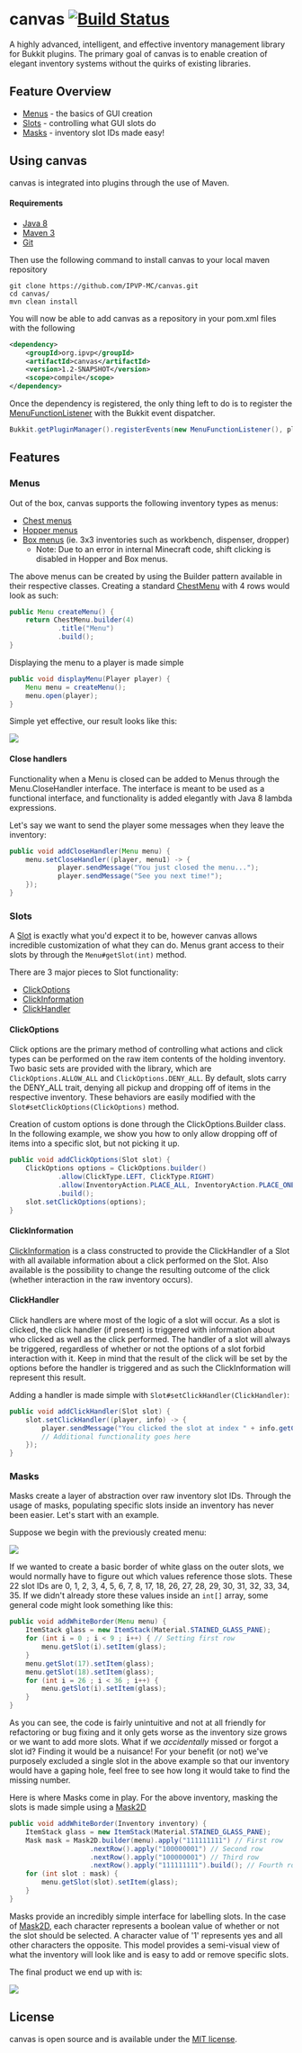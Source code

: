 # canvas [![Build Status](https://travis-ci.org/IPVP-MC/canvas.svg?branch=master)](https://travis-ci.org/IPVP-MC/canvas)

A highly advanced, intelligent, and effective inventory management library for Bukkit plugins. The primary goal of canvas is to enable creation of elegant inventory systems without the quirks of existing libraries.

## Feature Overview
* [Menus](#menus) - the basics of GUI creation
* [Slots](#slots) - controlling what GUI slots do
* [Masks](#masks) - inventory slot IDs made easy!

## Using canvas

canvas is integrated into plugins through the use of Maven.

#### Requirements
* [Java 8](http://www.oracle.com/technetwork/java/javase/downloads/index.html)
* [Maven 3](http://maven.apache.org/download.html)
* [Git](https://git-scm.com/downloads)

Then use the following command to install canvas to your local maven repository
```
git clone https://github.com/IPVP-MC/canvas.git
cd canvas/
mvn clean install
```

You will now be able to add canvas as a repository in your pom.xml files with the following
```xml
<dependency>
    <groupId>org.ipvp</groupId>
    <artifactId>canvas</artifactId>
    <version>1.2-SNAPSHOT</version>
    <scope>compile</scope>
</dependency>
```

Once the dependency is registered, the only thing left to do is to register the [MenuFunctionListener](src/main/java/org/ipvp/canvas/MenuFunctionListener.java) with the Bukkit event dispatcher.

```java
Bukkit.getPluginManager().registerEvents(new MenuFunctionListener(), plugin);
```

## Features

### Menus
Out of the box, canvas supports the following inventory types as menus:
* [Chest menus](src/main/java/org/ipvp/canvas/type/ChestMenu.java)
* [Hopper menus](src/main/java/org/ipvp/canvas/type/HopperMenu.java)
* [Box menus](src/main/java/org/ipvp/canvas/type/BoxMenu.java) (ie. 3x3 inventories such as workbench, dispenser, dropper)
  * Note: Due to an error in internal Minecraft code, shift clicking is disabled in Hopper and Box menus.

The above menus can be created by using the Builder pattern available in their respective classes. Creating a standard [ChestMenu](src/main/java/org/ipvp/canvas/type/ChestMenu.java) with 4 rows would look as such:

```java
public Menu createMenu() {
    return ChestMenu.builder(4)
            .title("Menu")
            .build();
}
```

Displaying the menu to a player is made simple
```java
public void displayMenu(Player player) {
    Menu menu = createMenu();
    menu.open(player);
}
```

Simple yet effective, our result looks like this:

![](http://i.imgur.com/LXnCkLv.png)

#### Close handlers
Functionality when a Menu is closed can be added to Menus through the Menu.CloseHandler interface. The interface is meant to be used as a functional interface, and functionality is added elegantly with Java 8 lambda expressions.

Let's say we want to send the player some messages when they leave the inventory:
```java
public void addCloseHandler(Menu menu) {
    menu.setCloseHandler((player, menu1) -> {
            player.sendMessage("You just closed the menu...");
            player.sendMessage("See you next time!");
    });
}
```

### Slots
A [Slot](src/main/java/org/ipvp/canvas/slot/Slot.java) is exactly what you'd expect it to be, however canvas allows incredible customization of what they can do. Menus grant access to their slots by through the `Menu#getSlot(int)` method.

There are 3 major pieces to Slot functionality:
* [ClickOptions](src/main/java/org/ipvp/canvas/slot/ClickOptions.java)
* [ClickInformation](src/main/java/org/ipvp/canvas/ClickInformation.java)
* [ClickHandler](src/main/java/org/ipvp/canvas/slot/Slot.java)

#### ClickOptions
Click options are the primary method of controlling what actions and click types can be performed on the raw item contents of the holding inventory. Two basic sets are provided with the library, which are `ClickOptions.ALLOW_ALL` and `ClickOptions.DENY_ALL`. By default, slots carry the DENY_ALL trait, denying all pickup and dropping off of items in the respective inventory. These behaviors are easily modified with the `Slot#setClickOptions(ClickOptions)` method.

Creation of custom options is done through the ClickOptions.Builder class. In the following example, we show you how to only allow dropping off of items into a specific slot, but not picking it up.

```java
public void addClickOptions(Slot slot) {
    ClickOptions options = ClickOptions.builder()
            .allow(ClickType.LEFT, ClickType.RIGHT)
            .allow(InventoryAction.PLACE_ALL, InventoryAction.PLACE_ONE, InventoryAction.PLACE_SOME)
            .build();
    slot.setClickOptions(options);
}
```

#### ClickInformation
[ClickInformation](src/main/java/org/ipvp/canvas/ClickInformation.java) is a class constructed to provide the ClickHandler of a Slot with all available information about a click performed on the Slot. Also available is the possibility to change the resulting outcome of the click (whether interaction in the raw inventory occurs).

#### ClickHandler
Click handlers are where most of the logic of a slot will occur. As a slot is clicked, the click handler (if present) is triggered with information about who clicked as well as the click performed. The handler of a slot will always be triggered, regardless of whether or not the options of a slot forbid interaction with it. Keep in mind that the result of the click will be set by the options before the handler is triggered and as such the ClickInformation will represent this result.

Adding a handler is made simple with `Slot#setClickHandler(ClickHandler)`:

```java
public void addClickHandler(Slot slot) {
    slot.setClickHandler((player, info) -> {
        player.sendMessage("You clicked the slot at index " + info.getClickedSlot().getIndex());
        // Additional functionality goes here
    });
}
```

### Masks
Masks create a layer of abstraction over raw inventory slot IDs. Through the usage of masks, populating specific slots inside an inventory has never been easier. Let's start with an example.

Suppose we begin with the previously created menu:

![](http://i.imgur.com/LXnCkLv.png)

If we wanted to create a basic border of white glass on the outer slots, we would normally have to figure out which values reference those slots. These 22 slot IDs are 0, 1, 2, 3, 4, 5, 6, 7, 8, 17, 18, 26, 27, 28, 29, 30, 31, 32, 33, 34, 35. If we didn't already store these values inside an `int[]` array, some general code might look something like this:

```java
public void addWhiteBorder(Menu menu) {
    ItemStack glass = new ItemStack(Material.STAINED_GLASS_PANE);
    for (int i = 0 ; i < 9 ; i++) { // Setting first row
        menu.getSlot(i).setItem(glass);
    }
    menu.getSlot(17).setItem(glass);
    menu.getSlot(18).setItem(glass);
    for (int i = 26 ; i < 36 ; i++) {
        menu.getSlot(i).setItem(glass);
    }
}
```

As you can see, the code is fairly unintuitive and not at all friendly for refactoring or bug fixing and it only gets worse as the inventory size grows or we want to add more slots. What if we _accidentally_ missed or forgot a slot id? Finding it would be a nuisance! For your benefit (or not) we've purposely excluded a single slot in the above example so that our inventory would have a gaping hole, feel free to see how long it would take to find the missing number.

Here is where Masks come in play. For the above inventory, masking the slots is made simple using a [Mask2D](src/main/java/org/ipvp/canvas/mask/Mask2D.java)

```java
public void addWhiteBorder(Inventory inventory) {
    ItemStack glass = new ItemStack(Material.STAINED_GLASS_PANE);
    Mask mask = Mask2D.builder(menu).apply("111111111") // First row
                    .nextRow().apply("100000001") // Second row
                    .nextRow().apply("100000001") // Third row
                    .nextRow().apply("111111111").build(); // Fourth row
    for (int slot : mask) {
        menu.getSlot(slot).setItem(glass);
    }
}
```

Masks provide an incredibly simple interface for labelling slots. In the case of [Mask2D](src/main/java/org/ipvp/canvas/mask/Mask2D.java), each character represents a boolean value of whether or not the slot should be selected. A character value of '1' represents yes and all other characters the opposite. This model provides a semi-visual view of what the inventory will look like and is easy to add or remove specific slots.

The final product we end up with is:

![](http://i.imgur.com/BHt65l6.png)

## License
canvas is open source and is available under the [MIT license](LICENSE.txt).